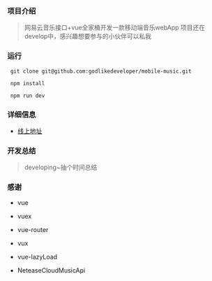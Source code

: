 ### 项目介绍

> 网易云音乐接口+vue全家桶开发一款移动端音乐webApp
> 项目还在develop中，感兴趣想要参与的小伙伴可以私我

### 运行

```
 git clone git@github.com:godlikedeveloper/mobile-music.git

 npm install

 npm run dev

```

### 详细信息

* <a href='http://u-to-world.com:8080/static/index.html#/'>线上地址</a>



### 开发总结

> developing~抽个时间总结

### 感谢

* vue

* vuex

* vue-router

* vux

* vue-lazyLoad

* NeteaseCloudMusicApi

